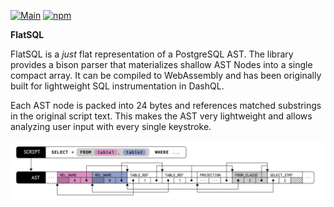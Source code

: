 [![Main](https://github.com/duckdb/duckdb-wasm/actions/workflows/main.yml/badge.svg)](https://github.com/duckdb/duckdb-wasm/actions/workflows/main.yml)
[![npm](https://img.shields.io/npm/v/@duckdb/duckdb-wasm?logo=npm)](https://www.npmjs.com/package/@duckdb/duckdb-wasm/v/latest)

**FlatSQL**

FlatSQL is a *just* flat representation of a PostgreSQL AST.
The library provides a bison parser that materializes shallow AST Nodes into a single compact array.
It can be compiled to WebAssembly and has been originally built for lightweight SQL instrumentation in DashQL.

Each AST node is packed into 24 bytes and references matched substrings in the original script text.
This makes the AST very lightweight and allows analyzing user input with every single keystroke.

<img src="img/ast.png?raw=true" width="680px">